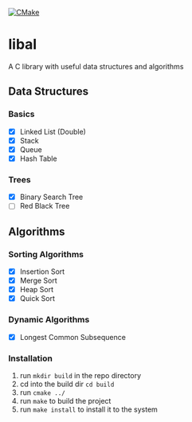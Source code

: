 [![CMake](https://github.com/THasthika/libal/actions/workflows/cmake.yml/badge.svg)](https://github.com/THasthika/libal/actions/workflows/cmake.yml)

# libal

A C library with useful data structures and algorithms

## Data Structures

### Basics

- [x] Linked List (Double)
- [x] Stack
- [x] Queue
- [x] Hash Table

### Trees

- [x] Binary Search Tree
- [ ] Red Black Tree

## Algorithms

### Sorting Algorithms

- [x] Insertion Sort
- [x] Merge Sort
- [x] Heap Sort
- [x] Quick Sort

### Dynamic Algorithms

- [x] Longest Common Subsequence

### Installation

1. run `mkdir build` in the repo directory
2. cd into the build dir `cd build`
3. run `cmake ../`
4. run `make` to build the project
5. run `make install` to install it to the system
